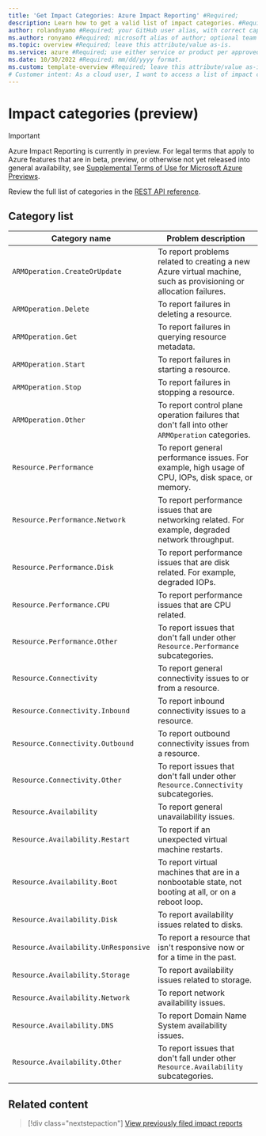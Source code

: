 ```yaml
---
title: 'Get Impact Categories: Azure Impact Reporting' #Required; 
description: Learn how to get a valid list of impact categories. #Required; article description that is displayed in search results. 
author: rolandnyamo #Required; your GitHub user alias, with correct capitalization.
ms.author: ronyamo #Required; microsoft alias of author; optional team alias.
ms.topic: overview #Required; leave this attribute/value as-is.
ms.service: azure #Required; use either service or product per approved list. 
ms.date: 10/30/2022 #Required; mm/dd/yyyy format.
ms.custom: template-overview #Required; leave this attribute/value as-is.
# Customer intent: As a cloud user, I want to access a list of impact categories for Azure services so that I can accurately report issues related to resource operations and performance.
---
```


# Impact categories (preview)

> [!IMPORTANT]
> Azure Impact Reporting is currently in preview. For legal terms that apply to Azure features that are in beta, preview, or otherwise not yet released into general availability, see [Supplemental Terms of Use for Microsoft Azure Previews](https://azure.microsoft.com/support/legal/preview-supplemental-terms/).

Review the full list of categories in the [REST API reference](https://aka.ms/ImpactRP/APIDocs).

## Category list

|Category name|Problem description|
|----------------------------------|------------------------------------------------------------------------------------------------------------------------|
|`ARMOperation.CreateOrUpdate`|To report problems related to creating a new Azure virtual machine, such as provisioning or allocation failures.|
|`ARMOperation.Delete`|To report failures in deleting a resource.|
|`ARMOperation.Get`|To report failures in querying resource metadata.|
|`ARMOperation.Start`|To report failures in starting a resource.|
|`ARMOperation.Stop`|To report failures in stopping a resource.|
|`ARMOperation.Other`|To report control plane operation failures that don't fall into other `ARMOperation` categories.|
|`Resource.Performance`|To report general performance issues. For example, high usage of CPU, IOPs, disk space, or memory.|
|`Resource.Performance.Network`|To report performance issues that are networking related. For example, degraded network throughput.|
|`Resource.Performance.Disk`|To report performance issues that are disk related. For example, degraded IOPs.|
|`Resource.Performance.CPU`|To report performance issues that are CPU related.|
|`Resource.Performance.Other`|To report issues that don't fall under other `Resource.Performance` subcategories.|
|`Resource.Connectivity`|To report general connectivity issues to or from a resource.|
|`Resource.Connectivity.Inbound`|To report inbound connectivity issues to a resource.|
|`Resource.Connectivity.Outbound`|To report outbound connectivity issues from a resource.|
|`Resource.Connectivity.Other`|To report issues that don't fall under other `Resource.Connectivity` subcategories.|
|`Resource.Availability`|To report general unavailability issues.|
|`Resource.Availability.Restart`|To report if an unexpected virtual machine restarts.|
|`Resource.Availability.Boot`|To report virtual machines that are in a nonbootable state, not booting at all, or on a reboot loop.|
|`Resource.Availability.Disk`|To report availability issues related to disks.|
|`Resource.Availability.UnResponsive`|To report a resource that isn't responsive now or for a time in the past.|
|`Resource.Availability.Storage`|To report availability issues related to storage.|
|`Resource.Availability.Network`|To report network availability issues.|
|`Resource.Availability.DNS`|To report Domain Name System availability issues.|
|`Resource.Availability.Other`|To report issues that don't fall under other `Resource.Availability` subcategories.|

## Related content

> [!div class="nextstepaction"]
> [View previously filed impact reports](view-impact-insights.md)